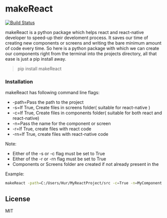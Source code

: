 # makeReact


[![Build Status](https://travis-ci.org/joemccann/dillinger.svg?branch=master)](https://travis-ci.org/joemccann/dillinger)

makeReact is a python package which helps react and react-native developer to speed-up their develoment process. It saves our time of creating new components or screens and writing the bare minimum amount of code every time. So here is a python package with which we can create our components right from the terminal into the projects directory, all that ease is just a pip install away.



> pip install makeReact


### Installation

makeReact has following command line flags:
- -path=Pass the path to the project
- -s=If True, Create files in screens folder( suitable for react-native )
- -c=If True, Create files in components folder( suitable for both react and react-native)
- -n=Pass the name for the component or screen
- -r=If True, create files with react code
- -rn=If True, create files with react-native code

Note: 
- Either of the -s or -c flag must be set to True
- Either of the -r or -rn flag must be set to True
- Components or Screens folder are created if not already present in the

Example:
```sh
makeReact -path=C:/Users/Hur/MyReactProject/src -c=True -n=MyComponent -r=True
```

License
----

MIT




